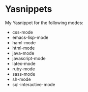 # Yasnippets
My Yasnippet for the following modes:

 * css-mode
 * emacs-lisp-mode
 * haml-mode
 * html-mode
 * java-mode
 * javascript-mode
 * latex-mode
 * ruby-mode
 * sass-mode
 * sh-mode
 * sql-interactive-mode
